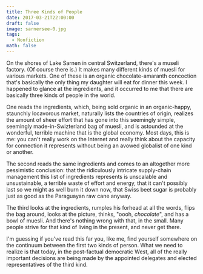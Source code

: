 ```yaml
---
title: Three Kinds of People
date: 2017-03-21T22:00:00
draft: false
image: sarnersee-0.jpg
tags:
  - Nonfiction
math: false
---
```


On the shores of Lake Sarnen in central Switzerland, there's a museli factory.
(Of course there is.) It makes many different kinds of muesli for various
markets. One of these is an organic chocolate-amaranth concoction that's
basically the only thing my daughter will eat for dinner this week. I happened
to glance at the ingredients, and it occurred to me that there are basically
three kinds of people in the world.

One reads the ingredients, which, being sold organic in an organic-happy,
staunchly locavorous market, naturally lists the countries of origin, realizes
the amount of sheer effort that has gone into this seemingly simple, seemingly
made-in-Swizterland bag of muesli, and is astounded at the wonderful, terrible
machine that is the global economy. Most days, this is me: you can't really
work on the Internet and really think about the capacity for connection it
represents without being an avowed globalist of one kind or another.

The second reads the same ingredients and comes to an altogether more
pessimistic conclusion: that the ridiculously intricate supply-chain management
this list of ingredients represents is unscalable and unsustainable, a terrible
waste of effort and energy, that it can't possibly last so we might as well
burn it down now, that Swiss beet sugar is probably just as good as the
Paraguayan raw cane anyway.

The third looks at the ingredients, rumples his forhead at all the words, flips
the bag around, looks at the picture, thinks, "oooh, *chocolate*", and has a
bowl of muesli. And there's nothing wrong with that, in the small. Many people strive for that kind of living in the present, and never get there.

I'm guessing if you've read this far you, like me, find yourself somewhere on
the continuum between the first two kinds of person. What we need to realize is
that today, in the post-factual democratic West, all of the really important
decisions are being made by the appointed delegates and elected representatives
of the third kind.